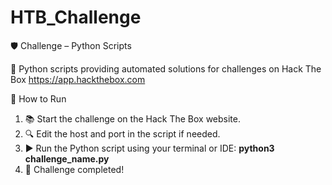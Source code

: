 # HTB_Challenge
🛡️ Challenge – Python Scripts

🐍 Python scripts providing automated solutions for challenges on Hack The Box https://app.hackthebox.com

🚀 How to Run

1. 📚 Start the challenge on the Hack The Box website.
2. 🔍 Edit the host and port in the script if needed.
3. ▶️ Run the Python script using your terminal or IDE: <b>python3 challenge_name.py</b>
4. 🎯 Challenge completed! 




